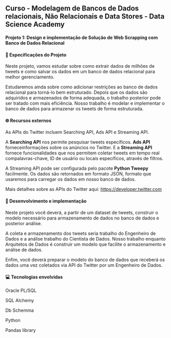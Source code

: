 ## **Curso - Modelagem de Bancos de Dados relacionais, Não Relacionais e Data Stores - Data Science Academy** 



#### Projeto 1: Design e implementação de Solução de Web Scrapping com Banco de Dados Relacional



#### 📓 Especificações do Projeto



Neste projeto, vamos  estudar sobre  como  extrair  dados  de  milhões  de  tweets  e  como salvar  os  dados  em  um  banco  de  dados relacional para  melhor  gerenciamento. 

Estudaremos ainda sobre  como  adicionar  restrições  ao  banco  de  dados  relacional  para  torná-lo  bem estruturado. Depois que os dados são adquiridos e armazenados de forma adequada, o trabalho posterior pode ser tratado com mais eficiência. Nosso trabalho é modelar e implementar o banco de dados para armazenar os tweets de forma estruturada.



#### 🌐 Recursos externos

As APIs do Twitter incluem Searching API, Ads API e Streaming API. 

A **Searching API** nos permite pesquisar tweets específicos. **Ads API** forneceinformações sobre  os  anúncios  no  Twitter.  E  a **Streaming  API** fornece  funcionalidades  que  nos  permitem coletar tweets em tempo real compalavras-chave, ID de usuário ou locais específicos, através de filtros.

A Streaming  API pode  ser  configurada  pelo  pacote  **Python  Tweepy**  facilmente. Os dados são retornados em formato JSON, formato que usaremos para carregar os dados em nosso banco de dados. 

Mais detalhes sobre as APIs do Twitter aqui: https://developer.twitter.com



#### 🔨 Desenvolvimento e implementação

Neste projeto você deverá, a partir de um dataset de tweets, construir o modelo necessário para armazenamento de dados no banco de dados e posterior análise. 

A coleta e armazenamento dos tweets seria trabalho do Engenheiro de  Dados  e  a  análise  trabalho  do  Cientista  de  Dados.  Nosso  trabalho  enquanto  Arquitetos  de Dados é construir um modelo que facilite o armazenamento e análise de dados.

Enfim, você deverá preparar o modelo do banco de dados que receberá os dados uma vez coletados via API do Twitter por um Engenheiro de Dados.



#### 💻 Tecnologias envolvidas

Oracle PL/SQL

SQL Alchemy

Db Schemma

Python

Pandas library